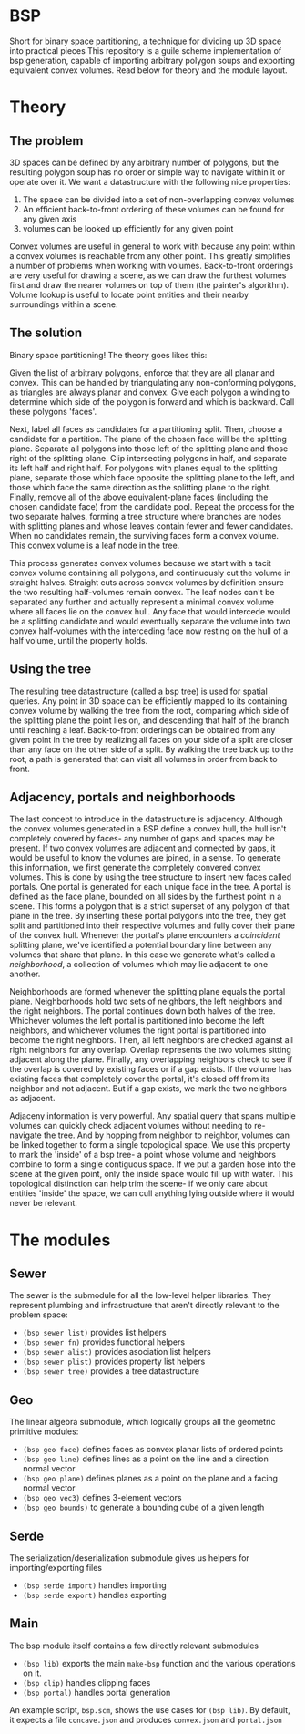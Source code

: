 # BSP

Short for binary space partitioning, a technique for dividing up 3D space into practical pieces
This repository is a guile scheme implementation of bsp generation, capable of importing arbitrary polygon soups and exporting equivalent convex volumes.
Read below for theory and the module layout.

# Theory
## The problem
3D spaces can be defined by any arbitrary number of polygons, but the resulting polygon soup has no order
or simple way to navigate within it or operate over it. We want a datastructure with the following nice properties:

1. The space can be divided into a set of non-overlapping convex volumes
2. An efficient back-to-front ordering of these volumes can be found for any given axis
2. volumes can be looked up efficiently for any given point

Convex volumes are useful in general to work with because any point within a convex volumes is reachable from any other point.
This greatly simplifies a number of problems when working with volumes. Back-to-front orderings are very useful for drawing
a scene, as we can draw the furthest volumes first and draw the nearer volumes on top of them (the painter's algorithm). Volume
lookup is useful to locate point entities and their nearby surroundings within a scene.

## The solution
Binary space partitioning! The theory goes likes this:

Given the list of arbitrary polygons, enforce that they are all planar and convex. This can be handled by triangulating
any non-conforming polygons, as triangles are always planar and convex. Give each polygon a winding to determine which side of the polygon is forward and which is backward. Call these polygons 'faces'.

Next, label all faces as candidates for a partitioning split.
Then, choose a candidate for a partition. The plane of the chosen face will be the splitting plane.
Separate all polygons into those left of the splitting plane and those right of the splitting plane.
Clip intersecting polygons in half, and separate its left half and right half.
For polygons with planes equal to the splitting plane, separate those which face opposite the splitting plane to the left, and those which face the same direction as the splitting plane to the right.
Finally, remove all of the above equivalent-plane faces (including the chosen candidate face) from the candidate pool.
Repeat the process for the two separate halves, forming a tree structure where branches are nodes with splitting planes and whose leaves contain fewer and fewer candidates.
When no candidates remain, the surviving faces form a convex volume. This convex volume is a leaf node in the tree.

This process generates convex volumes because we start with a tacit convex volume containing all polygons, and continuously cut the volume in straight halves.
Straight cuts across convex volumes by definition ensure the two resulting half-volumes remain convex. The leaf nodes can't be separated any further and actually
represent a minimal convex volume where all faces lie on the convex hull. Any face that would intercede would be a splitting candidate and would eventually
separate the volume into two convex half-volumes with the interceding face now resting on the hull of a half volume, until the property holds.

## Using the tree
The resulting tree datastructure (called a bsp tree) is used for spatial queries. Any point in 3D space can be efficiently mapped to its containing convex volume
by walking the tree from the root, comparing which side of the splitting plane the point lies on, and descending that half of the branch until reaching a leaf.
Back-to-front orderings can be obtained from any given point in the tree by realizing all faces on your side of a split are closer than any face on the other
side of a split. By walking the tree back up to the root, a path is generated that can visit all volumes in order from back to front.

## Adjacency, portals and neighborhoods
The last concept to introduce in the datastructure is adjacency. Although the convex volumes generated in a BSP define a convex hull, the hull isn't completely
covered by faces- any number of gaps and spaces may be present. If two convex volumes are adjacent and connected by gaps, it would be useful to know the volumes
are joined, in a sense. To generate this information, we first generate the completely convered convex volumes.
This is done by using the tree structure to insert new faces called portals. One portal is generated for each unique face in the tree. A portal is defined as the face plane, bounded on all sides by the furthest point in a scene. This forms a polygon that is a strict superset of any polygon of that plane in the tree.
By inserting these portal polygons into the tree, they get split and partitioned into their respective volumes and fully cover their plane of the convex hull.
Whenever the portal's plane encounters a _coincident_ splitting plane, we've identified a potential boundary line between any volumes that share that plane.
In this case we generate what's called a _neighborhood_, a collection of volumes which may lie adjacent to one another.

Neighborhoods are formed whenever the splitting plane equals the portal plane. Neighborhoods hold two sets of neighbors, the left neighbors and the right neighbors.
The portal continues down both halves of the tree. Whichever volumes the left portal is partitioned into become the left neighbors, and whichever volumes
the right portal is partitioned into become the right neighbors. Then, all left neighbors are checked against all right neighbors for any overlap. Overlap
represents the two volumes sitting adjacent along the plane. Finally, any overlapping neighbors check to see if the overlap is covered by existing faces or if
a gap exists. If the volume has existing faces that completely cover the portal, it's closed off from its neighbor and not adjacent. But if a gap exists,
we mark the two neighbors as adjacent.

Adjaceny information is very powerful. Any spatial query that spans multiple volumes can quickly check adjacent volumes without needing to re-navigate the tree. And
by hopping from neighbor to neighbor, volumes can be linked together to form a single topological space. We use this property to mark the 'inside' of a bsp tree- a point
whose volume and neighbors combine to form a single contiguous space. If we put a garden hose into the scene at the given point, only the inside space would fill up with water. This topological distinction can help trim the scene- if we only care about entities 'inside' the space, we can cull anything lying outside where it would never
be relevant.

# The modules
## Sewer
The sewer is the submodule for all the low-level helper libraries. They represent plumbing and infrastructure
that aren't directly relevant to the problem space:
- `(bsp sewer list)` provides list helpers
- `(bsp sewer fn)` provides functional helpers
- `(bsp sewer alist)` provides asociation list helpers
- `(bsp sewer plist)` provides property list helpers
- `(bsp sewer tree)` provides a tree datastructure

## Geo
The linear algebra submodule, which logically groups all the geometric primitive modules:
- `(bsp geo face)` defines faces as convex planar lists of ordered points
- `(bsp geo line)` defines lines as a point on the line and a direction normal vector
- `(bsp geo plane)` defines planes as a point on the plane and a facing normal vector
- `(bsp geo vec3)` defines 3-element vectors
- `(bsp geo bounds)` to generate a bounding cube of a given length

## Serde
The serialization/deserialization submodule gives us helpers for importing/exporting files
- `(bsp serde import)` handles importing
- `(bsp serde export)` handles exporting

## Main
The bsp module itself contains a few directly relevant submodules
- `(bsp lib)` exports the main `make-bsp` function and the various operations on it.
- `(bsp clip)` handles clipping faces
- `(bsp portal)` handles portal generation

An example script, `bsp.scm`, shows the use cases for `(bsp lib)`. By default,
it expects a file `concave.json` and produces `convex.json` and `portal.json`
